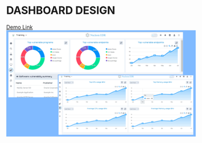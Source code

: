 # DASHBOARD DESIGN

<a href="https://nucleon-security.vercel.app/">Demo Link</a>
<img src="./banner.png" />
